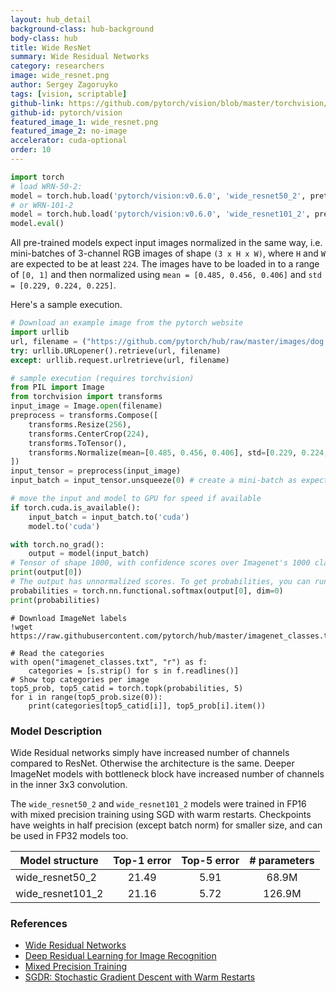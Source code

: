 ```yaml
---
layout: hub_detail
background-class: hub-background
body-class: hub
title: Wide ResNet
summary: Wide Residual Networks
category: researchers
image: wide_resnet.png
author: Sergey Zagoruyko
tags: [vision, scriptable]
github-link: https://github.com/pytorch/vision/blob/master/torchvision/models/resnet.py
github-id: pytorch/vision
featured_image_1: wide_resnet.png
featured_image_2: no-image
accelerator: cuda-optional
order: 10
---
```


```python
import torch
# load WRN-50-2:
model = torch.hub.load('pytorch/vision:v0.6.0', 'wide_resnet50_2', pretrained=True)
# or WRN-101-2
model = torch.hub.load('pytorch/vision:v0.6.0', 'wide_resnet101_2', pretrained=True)
model.eval()
```

All pre-trained models expect input images normalized in the same way,
i.e. mini-batches of 3-channel RGB images of shape `(3 x H x W)`, where `H` and `W` are expected to be at least `224`.
The images have to be loaded in to a range of `[0, 1]` and then normalized using `mean = [0.485, 0.456, 0.406]`
and `std = [0.229, 0.224, 0.225]`.

Here's a sample execution.

```python
# Download an example image from the pytorch website
import urllib
url, filename = ("https://github.com/pytorch/hub/raw/master/images/dog.jpg", "dog.jpg")
try: urllib.URLopener().retrieve(url, filename)
except: urllib.request.urlretrieve(url, filename)
```

```python
# sample execution (requires torchvision)
from PIL import Image
from torchvision import transforms
input_image = Image.open(filename)
preprocess = transforms.Compose([
    transforms.Resize(256),
    transforms.CenterCrop(224),
    transforms.ToTensor(),
    transforms.Normalize(mean=[0.485, 0.456, 0.406], std=[0.229, 0.224, 0.225]),
])
input_tensor = preprocess(input_image)
input_batch = input_tensor.unsqueeze(0) # create a mini-batch as expected by the model

# move the input and model to GPU for speed if available
if torch.cuda.is_available():
    input_batch = input_batch.to('cuda')
    model.to('cuda')

with torch.no_grad():
    output = model(input_batch)
# Tensor of shape 1000, with confidence scores over Imagenet's 1000 classes
print(output[0])
# The output has unnormalized scores. To get probabilities, you can run a softmax on it.
probabilities = torch.nn.functional.softmax(output[0], dim=0)
print(probabilities)
```

```
# Download ImageNet labels
!wget https://raw.githubusercontent.com/pytorch/hub/master/imagenet_classes.txt
```

```
# Read the categories
with open("imagenet_classes.txt", "r") as f:
    categories = [s.strip() for s in f.readlines()]
# Show top categories per image
top5_prob, top5_catid = torch.topk(probabilities, 5)
for i in range(top5_prob.size(0)):
    print(categories[top5_catid[i]], top5_prob[i].item())
```

### Model Description

Wide Residual networks simply have increased number of channels compared to ResNet.
Otherwise the architecture is the same. Deeper ImageNet models with bottleneck
block have increased number of channels in the inner 3x3 convolution.

The `wide_resnet50_2` and `wide_resnet101_2` models were trained in FP16 with
mixed precision training using SGD with warm restarts. Checkpoints have weights in
half precision (except batch norm) for smaller size, and can be used in FP32 models too.

| Model structure   | Top-1 error | Top-5 error | # parameters |
| ----------------- | :---------: | :---------: | :----------: |
|  wide_resnet50_2  | 21.49       | 5.91        | 68.9M        |
|  wide_resnet101_2 | 21.16       | 5.72        | 126.9M       |

### References

 - [Wide Residual Networks](https://arxiv.org/abs/1605.07146)
 - [Deep Residual Learning for Image Recognition](https://arxiv.org/abs/1512.03385)
 - [Mixed Precision Training](https://arxiv.org/abs/1710.03740)
 - [SGDR: Stochastic Gradient Descent with Warm Restarts](https://arxiv.org/abs/1608.03983)
